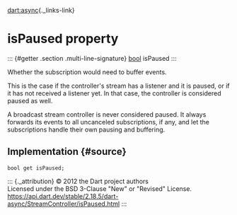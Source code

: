 [dart:async](../../dart-async/dart-async-library){._links-link}

isPaused property
=================

::: {#getter .section .multi-line-signature}
[bool](../../dart-core/bool-class) isPaused
:::

Whether the subscription would need to buffer events.

This is the case if the controller\'s stream has a listener and it is
paused, or if it has not received a listener yet. In that case, the
controller is considered paused as well.

A broadcast stream controller is never considered paused. It always
forwards its events to all uncanceled subscriptions, if any, and let the
subscriptions handle their own pausing and buffering.

Implementation {#source}
--------------

``` {.language-dart data-language="dart"}
bool get isPaused;
```

::: {._attribution}
© 2012 the Dart project authors\
Licensed under the BSD 3-Clause \"New\" or \"Revised\" License.\
<https://api.dart.dev/stable/2.18.5/dart-async/StreamController/isPaused.html>
:::
